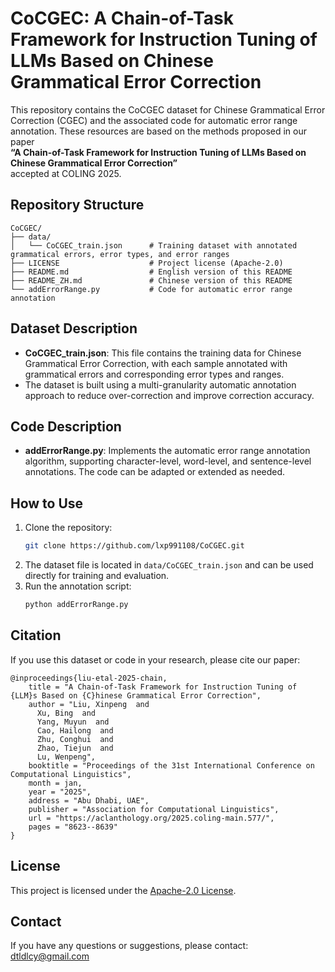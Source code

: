 # CoCGEC: A Chain-of-Task Framework for Instruction Tuning of LLMs Based on Chinese Grammatical Error Correction

This repository contains the CoCGEC dataset for Chinese Grammatical Error Correction (CGEC) and the associated code for automatic error range annotation. These resources are based on the methods proposed in our paper  
**“A Chain-of-Task Framework for Instruction Tuning of LLMs Based on Chinese Grammatical Error Correction”**  
accepted at COLING 2025.

## Repository Structure

```
CoCGEC/
├── data/
│   └── CoCGEC_train.json      # Training dataset with annotated grammatical errors, error types, and error ranges
├── LICENSE                    # Project license (Apache-2.0)
├── README.md                  # English version of this README
├── README_ZH.md               # Chinese version of this README
└── addErrorRange.py           # Code for automatic error range annotation
```

## Dataset Description

- **CoCGEC_train.json**: This file contains the training data for Chinese Grammatical Error Correction, with each sample annotated with grammatical errors and corresponding error types and ranges.
- The dataset is built using a multi-granularity automatic annotation approach to reduce over-correction and improve correction accuracy.

## Code Description

- **addErrorRange.py**: Implements the automatic error range annotation algorithm, supporting character-level, word-level, and sentence-level annotations. The code can be adapted or extended as needed.

## How to Use

1. Clone the repository:
   ```bash
   git clone https://github.com/lxp991108/CoCGEC.git
   ```
2. The dataset file is located in `data/CoCGEC_train.json` and can be used directly for training and evaluation.
3. Run the annotation script:
   ```bash
   python addErrorRange.py
   ```

## Citation

If you use this dataset or code in your research, please cite our paper:
```
@inproceedings{liu-etal-2025-chain,
    title = "A Chain-of-Task Framework for Instruction Tuning of {LLM}s Based on {C}hinese Grammatical Error Correction",
    author = "Liu, Xinpeng  and
      Xu, Bing  and
      Yang, Muyun  and
      Cao, Hailong  and
      Zhu, Conghui  and
      Zhao, Tiejun  and
      Lu, Wenpeng",
    booktitle = "Proceedings of the 31st International Conference on Computational Linguistics",
    month = jan,
    year = "2025",
    address = "Abu Dhabi, UAE",
    publisher = "Association for Computational Linguistics",
    url = "https://aclanthology.org/2025.coling-main.577/",
    pages = "8623--8639"
}
```

## License

This project is licensed under the [Apache-2.0 License](LICENSE).

## Contact

If you have any questions or suggestions, please contact: [dtldlcy@gmail.com](mailto:dtldlcy@gmail.com)
```
